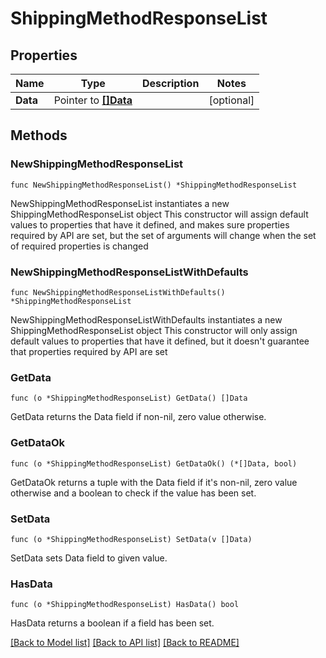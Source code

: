 # ShippingMethodResponseList

## Properties

Name | Type | Description | Notes
------------ | ------------- | ------------- | -------------
**Data** | Pointer to [**[]Data**](Data.md) |  | [optional] 

## Methods

### NewShippingMethodResponseList

`func NewShippingMethodResponseList() *ShippingMethodResponseList`

NewShippingMethodResponseList instantiates a new ShippingMethodResponseList object
This constructor will assign default values to properties that have it defined,
and makes sure properties required by API are set, but the set of arguments
will change when the set of required properties is changed

### NewShippingMethodResponseListWithDefaults

`func NewShippingMethodResponseListWithDefaults() *ShippingMethodResponseList`

NewShippingMethodResponseListWithDefaults instantiates a new ShippingMethodResponseList object
This constructor will only assign default values to properties that have it defined,
but it doesn't guarantee that properties required by API are set

### GetData

`func (o *ShippingMethodResponseList) GetData() []Data`

GetData returns the Data field if non-nil, zero value otherwise.

### GetDataOk

`func (o *ShippingMethodResponseList) GetDataOk() (*[]Data, bool)`

GetDataOk returns a tuple with the Data field if it's non-nil, zero value otherwise
and a boolean to check if the value has been set.

### SetData

`func (o *ShippingMethodResponseList) SetData(v []Data)`

SetData sets Data field to given value.

### HasData

`func (o *ShippingMethodResponseList) HasData() bool`

HasData returns a boolean if a field has been set.


[[Back to Model list]](../README.md#documentation-for-models) [[Back to API list]](../README.md#documentation-for-api-endpoints) [[Back to README]](../README.md)


